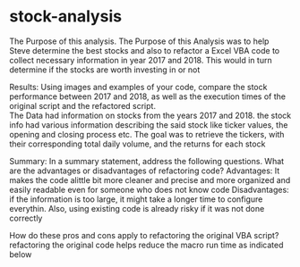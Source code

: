 # stock-analysis
The Purpose of this analysis.
The Purpose of this Analysis was to help Steve determine the best stocks and also to refactor a Excel VBA code to collect necessary information in year 2017 and 2018. 
This would in turn determine if the stocks are worth investing in or not

Results: Using images and examples of your code, compare the stock performance between 2017 and 2018, as well as the execution times of the original script and the refactored script.  
The Data had information on stocks from the years 2017 and 2018. the stock info had various information describing the said stock like ticker values, the opening and closing process etc. 
The goal was to retrieve the tickers, with their corresponding total daily volume, and the returns for each stock

Summary: In a summary statement, address the following questions.
What are the advantages or disadvantages of refactoring code?
Advantages: It makes the code alittle bit more cleaner and precise and more organized and easily readable even for someone who does not know code
Disadvantages: if the information is too large, it might take a longer time to configure everythin. Also, using existing code is already risky if it was not done correctly

How do these pros and cons apply to refactoring the original VBA script?
refactoring the original code helps reduce the macro run time as indicated below

